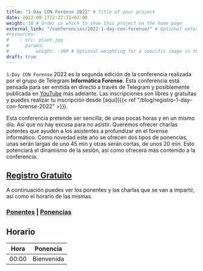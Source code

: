 ```yaml
---
title: "1-Day CON Forense 2022" # Title of your project
date: 2022-09-1T22:27:11+02:00
weight: 10 # Order in which to show this project on the home page
external_link: "/conferencias/2022-1-day-con-forense/" # Optional external link instead of modal
#resources:
#    - src: plant.jpg
#      params:
#          weight: -100 # Optional weighting for a specific image in this project folder
draft: true
---
```


`1-Day CON Forense` 2022 es la segunda edición de la conferencia realizada por el grupo de Telegram **Informática Forense**. Esta conferencia está pensada para ser emitida en directo a través de Telegram y posiblemente publicada en [YouTube](https://www.youtube.com/) más adelante. Las inscripciones son libres y gratuitas y puedes realizar tu inscripción desde [aquí]({{< ref "/blog/registro-1-day-con-forense-2022" >}}).

Esta conferencia pretende ser sencilla, de unas pocas horas y en un mismo día. Así que no hay excusa para no asistir. Queremos ofrecer charlas potentes que ayuden a los asistentes a profundizar en el forense informático. Como novedad este año se ofrecen dos tipos de ponencias, unas serán largas de uno 45 min y otras serán cortas, de unos 20 min. Esto potenciará el dinamismo de la sesión, así como ofrecerá más contenido a la conferencia.


<h2 class="has-text-centered"><a href='{{< ref "/blog/registro-1-day-con-forense-2022" >}}'>Registro Gratuito</a></h2>

A continuación puedes ver los ponentes y las charlas que se van a impartir, así como el horario de las mismas.

<h3 class="has-text-centered">
    <a href='{{< ref "/blog/ponentes-1-day-con-forense-2022" >}}'>Ponentes</a>
    |
    <a href='{{< ref "/blog/ponencias-1-day-con-forense-2022" >}}'>Ponencias</a>
</h3>

## Horario

| Hora  | Ponencia                                                                                                                   |
| ----- | -------------------------------------------------------------------------------------------------------------------------- |
| 00:00 | Bienvenida                                                                                                                 |
